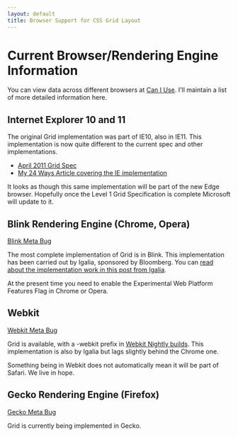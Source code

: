 ```yaml
---
layout: default
title: Browser Support for CSS Grid Layout
---
```


# Current Browser/Rendering Engine Information

You can view data across different browsers at [Can I Use](http://caniuse.com/#feat=css-grid). I'll maintain a list of more detailed information here.

## Internet Explorer 10 and 11

The original Grid implementation was part of IE10, also in IE11. This implementation is now quite different to the current spec and other implementations.

- [April 2011 Grid Spec](http://www.w3.org/TR/2011/WD-css3-grid-layout-20110407/)
- [My 24 Ways Article covering the IE implementation](http://24ways.org/2012/css3-grid-layout/)

It looks as though this same implementation will be part of the new Edge browser. Hopefully once the Level 1 Grid Specification is complete Microsoft will update to it.

## Blink Rendering Engine (Chrome, Opera)

[Blink Meta Bug](https://code.google.com/p/chromium/issues/detail?id=79180)

The most complete implementation of Grid is in Blink. This implementation has been carried out by Igalia, sponsored by Bloomberg. You can [read about the implementation work in this post from Igalia](http://blogs.igalia.com/mrego/2015/01/08/css-grid-layout-2014-recap-implementation-status/).

At the present time you need to enable the Experimental Web Platform Features Flag in Chrome or Opera. 

## Webkit 

[Webkit Meta Bug](https://bugs.webkit.org/show_bug.cgi?id=60731)

Grid is available, with a -webkit prefix in [Webkit Nightly builds](http://nightly.webkit.org/). This implementation is also by Igalia but lags slightly behind the Chrome one.

Something being in Webkit does not automatically mean it will be part of Safari. We live in hope.

## Gecko Rendering Engine (Firefox)

[Gecko Meta Bug](https://bugzilla.mozilla.org/show_bug.cgi?id=616605)

Grid is currently being implemented in Gecko.


